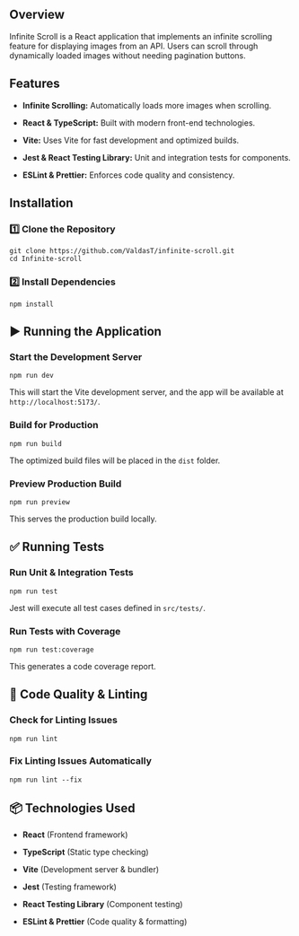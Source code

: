 
##  Overview

Infinite Scroll is a React application that implements an infinite scrolling feature for displaying images from an API. Users can scroll through dynamically loaded images without needing pagination buttons.

## Features

-   **Infinite Scrolling:** Automatically loads more images when scrolling.
    
-   **React & TypeScript:** Built with modern front-end technologies.
    
-   **Vite:** Uses Vite for fast development and optimized builds.
    
-   **Jest & React Testing Library:** Unit and integration tests for components.
    
-   **ESLint & Prettier:** Enforces code quality and consistency.
    

## Installation

### 1️⃣ Clone the Repository

```
git clone https://github.com/ValdasT/infinite-scroll.git
cd Infinite-scroll
```

### 2️⃣ Install Dependencies

```
npm install
```


## ▶️ Running the Application

### **Start the Development Server**

```
npm run dev
```

This will start the Vite development server, and the app will be available at `http://localhost:5173/`.

### **Build for Production**

```
npm run build
```

The optimized build files will be placed in the `dist` folder.

### **Preview Production Build**

```
npm run preview
```

This serves the production build locally.

## ✅ Running Tests

### **Run Unit & Integration Tests**

```
npm run test
```

Jest will execute all test cases defined in `src/tests/`.

### **Run Tests with Coverage**

```
npm run test:coverage
```

This generates a code coverage report.

## 🧹 Code Quality & Linting

### **Check for Linting Issues**

```
npm run lint
```

### **Fix Linting Issues Automatically**

```
npm run lint --fix
```

## 📦 Technologies Used

-   **React** (Frontend framework)
    
-   **TypeScript** (Static type checking)
    
-   **Vite** (Development server & bundler)
    
-   **Jest** (Testing framework)
    
-   **React Testing Library** (Component testing)
    
-   **ESLint & Prettier** (Code quality & formatting)
